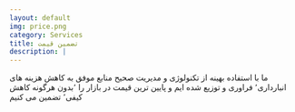 ```yaml
---
layout: default
img: price.png
category: Services
title: تضمین قیمت
description: |
---
```

ما با استفاده بهینه از تکنولوژی و مدیریت صحیح منابع موفق به کاهش هزینه های انبارداری٬ فراوری و توزیع شده ایم و پایین ترین قیمت در بازار را ٬بدون هرگونه کاهش کیفی٬ تضمین می کنیم
